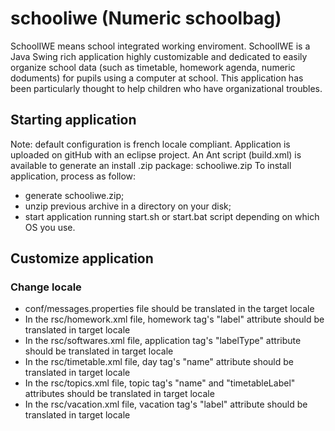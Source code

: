 # schooliwe (Numeric schoolbag)

SchoolIWE means school integrated working enviroment.
SchoolIWE is a Java Swing rich application highly customizable and dedicated to easily organize school data (such as timetable, homework agenda, numeric doduments) for pupils using a computer at school.
This application has been particularly thought to help children who have organizational troubles.

## Starting application
Note: default configuration is french locale compliant.
Application is uploaded on gitHub with an eclipse project.
An Ant script (build.xml) is available to generate an install .zip package: schooliwe.zip
To install application, process as follow:
* generate schooliwe.zip;
* unzip previous archive in a directory on your disk;
* start application running start.sh or start.bat script depending on which OS you use.

## Customize application
### Change locale
* conf/messages.properties file should be translated in the target locale
* In the rsc/homework.xml file, homework tag's "label" attribute should be translated in target locale
* In the rsc/softwares.xml file, application tag's "labelType" attribute should be translated in target locale
* In the rsc/timetable.xml file, day tag's "name" attribute should be translated in target locale
* In the rsc/topics.xml file, topic tag's "name" and "timetableLabel" attributes should be translated in target locale
* In the rsc/vacation.xml file, vacation tag's "label" attribute should be translated in target locale
